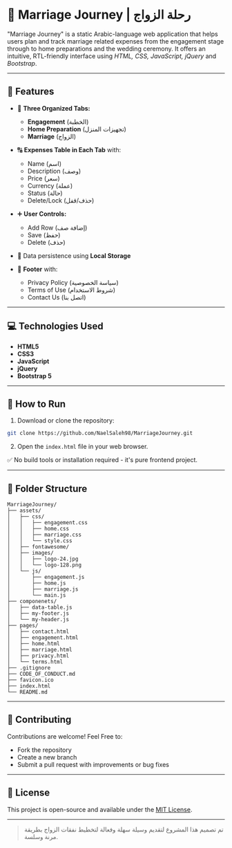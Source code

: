 # :ring: Marriage Journey | رحلة الزواج

"Marriage Journey" is a static Arabic-language web application that helps users plan and track marriage related expenses from the engagement stage through to home preparations and the wedding ceremony. It offers an intuitive, RTL-friendly interface using *HTML, CSS, JavaScript, jQuery* and *Bootstrap*.

--------------

## :briefcase: Features

- :repeat: **Three Organized Tabs:**
	- **Engagement** (الخطبة)
	- **Home Preparation** (تجهيزات المنزل)
	- **Marriage** (الزواج)

- :capital_abcd: **Expenses Table in Each Tab** with:
	- Name (اسم)
	- Description (وصف)
	- Price (سعر)
	- Currency (عملة)
	- Status (حالة)
	- Delete/Lock (حذف/قفل)

- :heavy_plus_sign: **User Controls:**
	- Add Row (إضافة صف)
	- Save (حفظ)
	- Delete (حذف)

- :closed_lock_with_key: Data persistence using **Local Storage**

- :page_facing_up: **Footer** with:
	- Privacy Policy (سياسة الخصوصية)
	- Terms of Use (شروط الاستخدام)
	- Contact Us (اتصل بنا)

--------------

## :computer: Technologies Used
- **HTML5**
- **CSS3**
- **JavaScript**
- **jQuery**
- **Bootstrap 5**

-------------------

## :rocket: How to Run

1. Download or clone the repository:

```bash
git clone https://github.com/NaelSaleh98/MarriageJourney.git
```
2. Open the `index.html` file in your web browser.

:white_check_mark: No build tools or installation required - it's pure frontend project.

----------------

## :open_file_folder: Folder Structure

```
MarriageJourney/
├── assets/
│   ├── css/
│   │   ├── engagement.css
│   │   ├── home.css
│   │   ├── marriage.css
│   │   └── style.css
│   ├── fontawesome/
│   ├── images/
│   │   ├── logo-24.jpg
│   │   └── logo-128.png
│   └── js/
│       ├── engagement.js
│       ├── home.js
│       ├── marriage.js
│       └── main.js
├── componenets/
│   ├── data-table.js
│   ├── my-footer.js
│   └── my-header.js
├── pages/
│   ├── contact.html
│   ├── engagement.html
│   ├── home.html
│   ├── marriage.html
│   ├── privacy.html
│   └── terms.html
├── .gitignore
├── CODE_OF_CONDUCT.md
├── favicon.ico
├── index.html
└── README.md
```

--------------

## :handshake: Contributing

Contributions are welcome! Feel Free to:
- Fork the repository
- Create a new branch
- Submit a pull request with improvements or bug fixes

---------------

## :page_facing_up: License

This project is open-source and available under the [MIT License](LICENSE).

----------------

> تم تصميم هذا المشروع لتقديم وسيلة سهلة وفعالة لتخطيط نفقات الزواج بطريقة مرنة وسلسة.